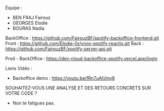 Équipe :
- BEN FRAJ Fairouz
- GEORGES Elodie
- BOURAS Nadia

BackOffice : https://github.com/FairouzBF/spotify-backoffice-frontend.git
Front : https://github.com/Elodie-Gr/ynov-spotify-reactjs.git
Back : https://github.com/FairouzBF/spotify-server-api.git

Prod - BackOffice : https://dev-cloud-backoffice-spotify.vercel.app/login

Liens Vidéo :
- Backoffice demo : https://youtu.be/fRn7uAfJmy8

SOUHAITEZ-VOUS UNE ANALYSE ET DES RETOURS CONCRETS SUR VOTRE CODE ?
- Non te fatigues pas.
